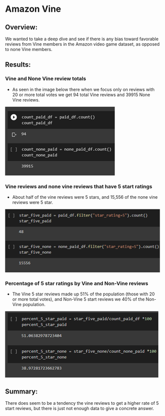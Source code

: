 # Amazon Vine

## Overview: 
We wanted to take a deep dive and see if there is any bias toward favorable reviews from Vine members in the Amazon video game dataset, as opposed to none Vine members.  

## Results:
### Vine and None Vine review totals
  - As seen in the image below there when we focus only on reviews with 20 or more total votes we get 94 total Vine reviews and 39915 None Vine reviews.
  
  ![](count_vine.PNG)
 
  
### Vine reviews and none vine reviews that have 5 start ratings
  - About half of the vine reviews were 5 stars, and 15,556 of the none vine reviews were 5 star.

  ![](five_star_review.PNG)
  
 ### Percentage of 5 star ratings by Vine and Non-Vine reviews
  - The Vine 5 star reviews made up 51% of the population (those with 20 or more total votes), and Non-Vine 5 start reviews we 40% of the Non-Vine population. 

  ![](percent.PNG)

## Summary: 
There does seem to be a tendency the vine reviews to get a higher rate of 5 start reviews, but there is just not enough data to give a concrete answer.
